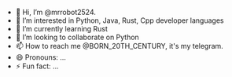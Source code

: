 - 👋 Hi, I’m @mrrobot2524.
- 👀 I’m interested in Python, Java, Rust, Cpp developer languages
- 🌱 I’m currently learning Rust
- 💞️ I’m looking to collaborate on Python
- 📫 How to reach me @BORN_20TH_CENTURY, it's my telegram.
- 😄 Pronouns: ...
- ⚡ Fun fact: ...

<!---
mrrobot2524/mrrobot2524 is a ✨ special ✨ repository because its `README.md` (this file) appears on your GitHub profile.
You can click the Preview link to take a look at your changes.
--->
